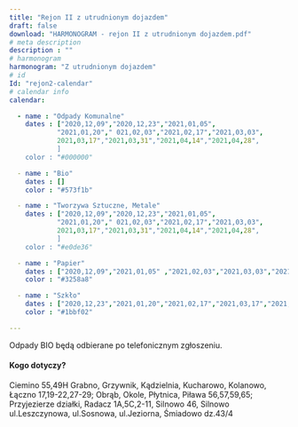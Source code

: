 ```yaml
---
title: "Rejon II z utrudnionym dojazdem"
draft: false
download: "HARMONOGRAM - rejon II z utrudnionym dojazdem.pdf"
# meta description
description : ""
# harmonogram
harmonogram: "Z utrudnionym dojazdem"
# id
Id: "rejon2-calendar"
# calendar info
calendar:

  - name : "Odpady Komunalne"
    dates : ["2020,12,09","2020,12,23","2021,01,05",
            "2021,01,20"," 021,02,03","2021,02,17","2021,03,03",
            2021,03,17","2021,03,31","2021,04,14","2021,04,28",
            ]
    color : "#000000"

  - name : "Bio"
    dates : []
    color : "#573f1b"

  - name : "Tworzywa Sztuczne, Metale"
    dates : ["2020,12,09","2020,12,23","2021,01,05",
            "2021,01,20"," 021,02,03","2021,02,17","2021,03,03",
            2021,03,17","2021,03,31","2021,04,14","2021,04,28",
            ]
    color : "#e0de36"

  - name : "Papier"
    dates : ["2020,12,09","2021,01,05" ,"2021,02,03","2021,03,03","2021,04,14"]
    color : "#3258a8"

  - name : "Szkło"
    dates : ["2020,12,23","2021,01,20","2021,02,17","2021,03,17","2021,04,28"]
    color : "#1bbf02"

---
```

Odpady BIO będą odbierane po telefonicznym zgłoszeniu.

#### Kogo dotyczy?

Ciemino 55,49H Grabno, Grzywnik, Kądzielnia, Kucharowo, Kolanowo, Łączno 17,19-22,27-29; Obrąb, Okole, Płytnica, Piława 56,57,59,65; Przyjezierze działki, Radacz 1A,5C,2-11, Silnowo 46, Silnowo ul.Leszczynowa, ul.Sosnowa, ul.Jeziorna, Śmiadowo dz.43/4
